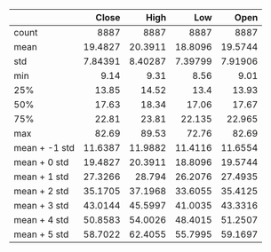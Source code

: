 |               |      Close |       High |        Low |       Open |
|:--------------|-----------:|-----------:|-----------:|-----------:|
| count         | 8887       | 8887       | 8887       | 8887       |
| mean          |   19.4827  |   20.3911  |   18.8096  |   19.5744  |
| std           |    7.84391 |    8.40287 |    7.39799 |    7.91906 |
| min           |    9.14    |    9.31    |    8.56    |    9.01    |
| 25%           |   13.85    |   14.52    |   13.4     |   13.93    |
| 50%           |   17.63    |   18.34    |   17.06    |   17.67    |
| 75%           |   22.81    |   23.81    |   22.135   |   22.965   |
| max           |   82.69    |   89.53    |   72.76    |   82.69    |
| mean + -1 std |   11.6387  |   11.9882  |   11.4116  |   11.6554  |
| mean + 0 std  |   19.4827  |   20.3911  |   18.8096  |   19.5744  |
| mean + 1 std  |   27.3266  |   28.794   |   26.2076  |   27.4935  |
| mean + 2 std  |   35.1705  |   37.1968  |   33.6055  |   35.4125  |
| mean + 3 std  |   43.0144  |   45.5997  |   41.0035  |   43.3316  |
| mean + 4 std  |   50.8583  |   54.0026  |   48.4015  |   51.2507  |
| mean + 5 std  |   58.7022  |   62.4055  |   55.7995  |   59.1697  |